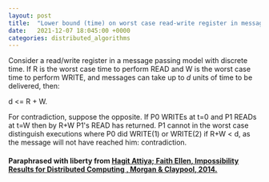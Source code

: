 ```yaml
---
layout: post
title:  "Lower bound (time) on worst case read-write register in message passing"
date:   2021-12-07 18:045:00 +0000
categories: distributed_algorithms
---
```


Consider a read/write register in a message passing model with discrete time. If R is the worst case time to perform READ and W is the worst case time to perform WRITE, and messages can take up to _d_ units of time to be delivered, then:

d <= R + W.

For contradiction, suppose the opposite. If P0 WRITEs at t=0 and P1 READs at t=W then by R+W P1's READ has returned. P1 cannot in the worst case distinguish executions where P0 did WRITE(1) or WRITE(2) if R+W < d, as the message will not have reached him: contradiction.

#### Paraphrased with liberty from [Hagit Attiya; Faith Ellen, Impossibility Results for Distributed Computing , Morgan & Claypool, 2014.](https://ieeexplore.ieee.org/document/6855592/)
